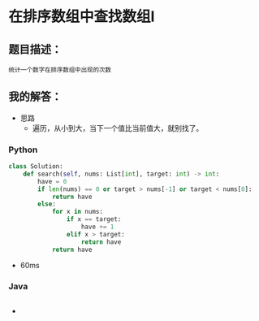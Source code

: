 # 在排序数组中查找数组Ⅰ

## 题目描述：

```
统计一个数字在排序数组中出现的次数
```

## 我的解答：

- 思路
  - 遍历，从小到大，当下一个值比当前值大，就别找了。

### Python

```python
class Solution:
    def search(self, nums: List[int], target: int) -> int:
        have = 0
        if len(nums) == 0 or target > nums[-1] or target < nums[0]:
            return have
        else:
            for x in nums:
                if x == target:
                    have += 1
                elif x > target:
                    return have
            return have
```

- 60ms

### Java

```java

```

- 